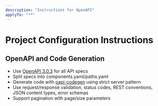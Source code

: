 ```yaml
---
description: "Instructions for OpenAPI"
applyTo: "**"
---
```

# Project Configuration Instructions

## OpenAPI and Code Generation

- Use [OpenAPI 3.0.3](https://spec.openapis.org/oas/v3.0.3) for all API specs
- Split specs into components.yaml/paths.yaml
- Generate code with [oapi-codegen](https://github.com/deepmap/oapi-codegen) using strict server pattern
- Use request/response validation, status codes, REST conventions, JSON content types, error schemas
- Support pagination with page/size parameters
